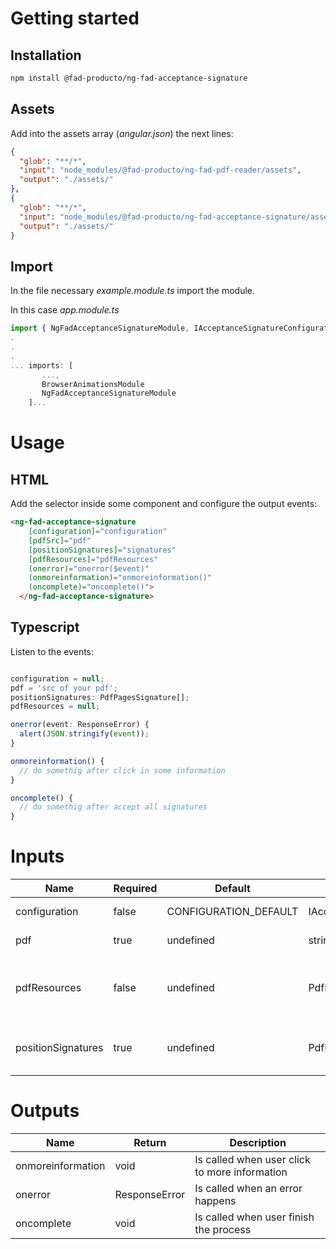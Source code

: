 # Getting started

## Installation

``` bash
npm install @fad-producto/ng-fad-acceptance-signature
```

## Assets
Add into the assets array (*angular.json*) the next lines:
``` json
{
  "glob": "**/*",
  "input": "node_modules/@fad-producto/ng-fad-pdf-reader/assets",
  "output": "./assets/"
},
{
  "glob": "**/*",
  "input": "node_modules/@fad-producto/ng-fad-acceptance-signature/assets",
  "output": "./assets/"
}
```

## Import

In the file necessary *example.module.ts* import the module.

In this case  *app.module.ts*

``` ts
import { NgFadAcceptanceSignatureModule, IAcceptanceSignatureConfiguration, ResponseError, PdfPagesSignature, CONFIGURATION_DEFAULT } from '@fad-producto/ng-fad-acceptance-signature';
.
.
.
... imports: [
       ...,
       BrowserAnimationsModule 
       NgFadAcceptanceSignatureModule
    ]...
```

# Usage

## HTML


Add the selector inside some component and configure the output events:


``` html
<ng-fad-acceptance-signature
    [configuration]="configuration"
    [pdfSrc]="pdf"
    [positionSignatures]="signatures"
    [pdfResources]="pdfResources"
    (onerror)="onerror($event)"
    (onmoreinformation)="onmoreinformation()"
    (oncomplete)="oncomplete()">
  </ng-fad-acceptance-signature>
```

## Typescript 

Listen to the events:

``` ts

configuration = null;
pdf = 'src of your pdf';
positionSignatures: PdfPagesSignature[];
pdfResources = null;

onerror(event: ResponseError) {
  alert(JSON.stringify(event));
}

onmoreinformation() {
  // do somethig after click in some information
}

oncomplete() {
  // do somethig after accept all signatures
}
```



# Inputs


| Name                  | Required   | Default                 |  Type                             | Description                                            |
| ------------------    | ---------- | ----------------------- | --------------------------------- | ------------------------------------------------------ |
| configuration         |   false    |   CONFIGURATION_DEFAULT | IAcceptanceSignatureConfiguration | configuration of legends                               |
| pdf                   |   true     |   undefined             | string                            | source of your pdf                                     |
| pdfResources          |   false    |   undefined             | PdfResource[]                     | modify the paths and files for the pdfjs library files |
| positionSignatures    |   true     |   undefined             | PdfPagesSignature[]               | signature coordinates displayed in pdf                 |


# Outputs


| Name              | Return        | Description                                   |
| ----------------- | ------------- | --------------------------------------------- |
| onmoreinformation | void          | Is called when user click to more information |
| onerror           | ResponseError | Is called when an error happens               |
| oncomplete        | void          | Is called when user finish the process        |
